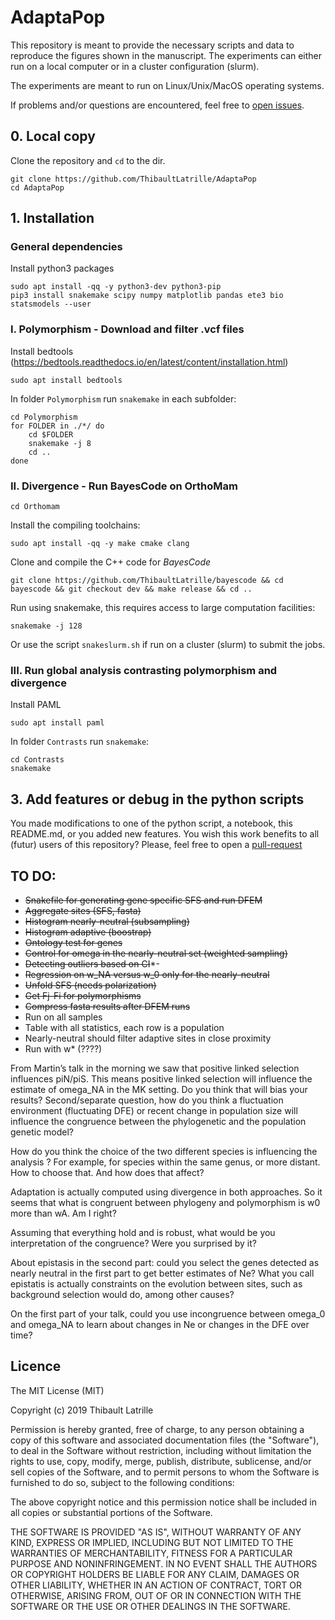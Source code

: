 # AdaptaPop

This repository is meant to provide the necessary scripts and data to reproduce the figures shown in the manuscript.
The experiments can either run on a local computer or in a cluster configuration (slurm).

The experiments are meant to run on Linux/Unix/MacOS operating systems.

If problems and/or questions are encountered, feel free to [open issues](https://github.com/ThibaultLatrille/AdaptaPop/issues).

## 0. Local copy
Clone the repository and `cd` to the dir.
```
git clone https://github.com/ThibaultLatrille/AdaptaPop
cd AdaptaPop
```

## 1. Installation

### General dependencies

Install python3 packages
```
sudo apt install -qq -y python3-dev python3-pip
pip3 install snakemake scipy numpy matplotlib pandas ete3 bio statsmodels --user
```

### I. Polymorphism - Download and filter .vcf files 

Install bedtools (https://bedtools.readthedocs.io/en/latest/content/installation.html)
```
sudo apt install bedtools
```

In folder `Polymorphism` run `snakemake` in each subfolder:
```
cd Polymorphism
for FOLDER in ./*/ do 
    cd $FOLDER
    snakemake -j 8
    cd ..
done
```

### II. Divergence - Run BayesCode on OrthoMam

```
cd Orthomam
```

Install the compiling toolchains:
```
sudo apt install -qq -y make cmake clang
```
Clone and compile the C++ code for *BayesCode*
```
git clone https://github.com/ThibaultLatrille/bayescode && cd bayescode && git checkout dev && make release && cd ..
```
Run using snakemake, this requires access to large computation facilities:
```
snakemake -j 128
```
Or use the script `snakeslurm.sh` if run on a cluster (slurm) to submit the jobs.
### III. Run global analysis contrasting polymorphism and divergence

Install PAML
```
sudo apt install paml
```

In folder `Contrasts` run `snakemake`:
```
cd Contrasts
snakemake
```

## 3. Add features or debug in the python scripts
You made modifications to one of the python script, a notebook, this README.md, or you added new features.
You wish this work benefits to all (futur) users of this repository?
Please, feel free to open a [pull-request](https://github.com/ThibaultLatrille/AdaptaPop/pulls)

## TO DO:
- ~~Snakefile for generating gene specific SFS and run DFEM~~
- ~~Aggregate sites (SFS, fasta)~~
- ~~Histogram nearly-neutral (subsampling)~~
- ~~Histogram adaptive (boostrap)~~
- ~~Ontology test for genes~~
- ~~Control for omega in the nearly-neutral set (weighted sampling)~~
- ~~Detecting outliers based on CI~~*-
- ~~Regression on w_NA versus w_0 only for the nearly-neutral~~
- ~~Unfold SFS (needs polarization)~~
- ~~Get Fj-Fi for polymorphisms~~
- ~~Compress fasta results after DFEM runs~~
- Run on all samples
- Table with all statistics, each row is a population
- Nearly-neutral should filter adaptive sites in close proximity
- Run with w* (????)


From Martin’s talk in the morning we saw that positive linked selection influences piN/piS.
This means positive linked selection will influence the estimate of omega_NA in the MK setting.
Do you think that will bias your results?
Second/separate question, how do you think a fluctuation environment (fluctuating DFE) or recent change in population size will influence the congruence between the phylogenetic and the population genetic model?

How do you think the choice of the two different species is influencing the analysis ?
For example, for species within the same genus, or more distant.
How to choose that. And how does that affect?

Adaptation is actually computed using divergence in both approaches.
So it seems that what is congruent between phylogeny and polymorphism is w0 more than wA.
Am I right?

Assuming that everything hold and is robust, what would be you interpretation of the congruence?
Were you surprised by it?

About epistasis in the second part: could you select the genes detected as nearly neutral in the first part to get better estimates of Ne?
What you call epistatis is actually constraints on the evolution between sites, such as background selection would do, among other causes?

On the first part of your talk, could you use incongruence between omega_0 and omega_NA to learn about changes in Ne or changes in the DFE over time?

## Licence

The MIT License (MIT)

Copyright (c) 2019 Thibault Latrille

Permission is hereby granted, free of charge, to any person obtaining a copy of this software and associated documentation files (the "Software"), to deal in the Software without restriction, including without limitation the rights to use, copy, modify, merge, publish, distribute, sublicense, and/or sell copies of the Software, and to permit persons to whom the Software is furnished to do so, subject to the following conditions:

The above copyright notice and this permission notice shall be included in all copies or substantial portions of the Software.

THE SOFTWARE IS PROVIDED "AS IS", WITHOUT WARRANTY OF ANY KIND, EXPRESS OR IMPLIED, INCLUDING BUT NOT LIMITED TO THE WARRANTIES OF MERCHANTABILITY, FITNESS FOR A PARTICULAR PURPOSE AND NONINFRINGEMENT. IN NO EVENT SHALL THE AUTHORS OR COPYRIGHT HOLDERS BE LIABLE FOR ANY CLAIM, DAMAGES OR OTHER LIABILITY, WHETHER IN AN ACTION OF CONTRACT, TORT OR OTHERWISE, ARISING FROM, OUT OF OR IN CONNECTION WITH THE SOFTWARE OR THE USE OR OTHER DEALINGS IN THE SOFTWARE.


